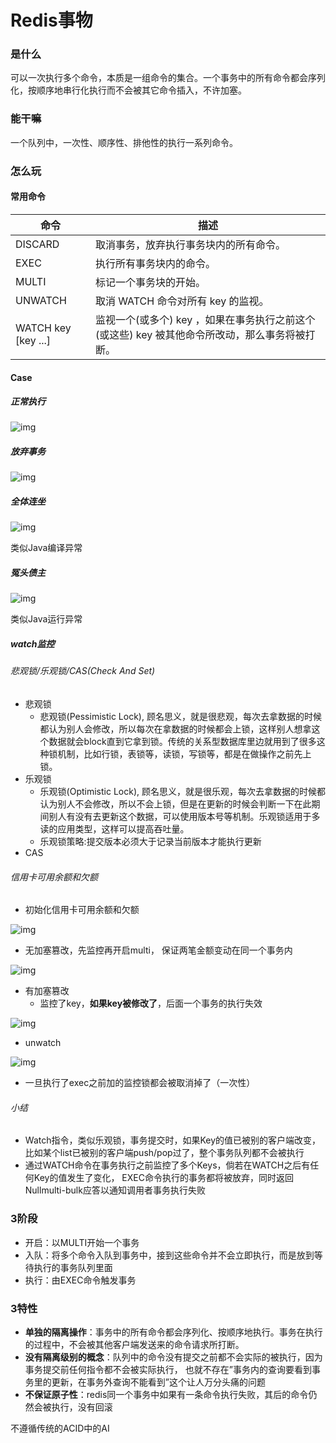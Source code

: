 # Redis事物

### 是什么

可以一次执行多个命令，本质是一组命令的集合。一个事务中的所有命令都会序列化，按顺序地串行化执行而不会被其它命令插入，不许加塞。

### 能干嘛

一个队列中，一次性、顺序性、排他性的执行一系列命令。

### 怎么玩

#### 常用命令

| 命令                | 描述                                                         |
| ------------------- | ------------------------------------------------------------ |
| DISCARD             | 取消事务，放弃执行事务块内的所有命令。                       |
| EXEC                | 执行所有事务块内的命令。                                     |
| MULTI               | 标记一个事务块的开始。                                       |
| UNWATCH             | 取消 WATCH 命令对所有 key 的监视。                           |
| WATCH key [key ...] | 监视一个(或多个) key ，如果在事务执行之前这个(或这些) key 被其他命令所改动，那么事务将被打断。 |

#### Case

##### 正常执行

![img](https://gitee.com/jallenkwong/LearnRedis/raw/master/image/23.png)

##### 放弃事务

![img](https://gitee.com/jallenkwong/LearnRedis/raw/master/image/24.png)

##### 全体连坐

![img](https://gitee.com/jallenkwong/LearnRedis/raw/master/image/25.png)

类似Java编译异常

##### 冤头债主

![img](https://gitee.com/jallenkwong/LearnRedis/raw/master/image/26.png)

类似Java运行异常

##### watch监控

###### 悲观锁/乐观锁/CAS(Check And Set)

- 悲观锁
  - 悲观锁(Pessimistic Lock), 顾名思义，就是很悲观，每次去拿数据的时候都认为别人会修改，所以每次在拿数据的时候都会上锁，这样别人想拿这个数据就会block直到它拿到锁。传统的关系型数据库里边就用到了很多这种锁机制，比如行锁，表锁等，读锁，写锁等，都是在做操作之前先上锁。
- 乐观锁
  - 乐观锁(Optimistic Lock), 顾名思义，就是很乐观，每次去拿数据的时候都认为别人不会修改，所以不会上锁，但是在更新的时候会判断一下在此期间别人有没有去更新这个数据，可以使用版本号等机制。乐观锁适用于多读的应用类型，这样可以提高吞吐量。
  - 乐观锁策略:提交版本必须大于记录当前版本才能执行更新
- CAS

###### 信用卡可用余额和欠额

- 初始化信用卡可用余额和欠额

![img](https://gitee.com/jallenkwong/LearnRedis/raw/master/image/27.png)

- 无加塞篡改，先监控再开启multi， 保证两笔金额变动在同一个事务内

![img](https://gitee.com/jallenkwong/LearnRedis/raw/master/image/28.png)

- 有加塞篡改
  - 监控了key，**如果key被修改了**，后面一个事务的执行失效

![img](https://gitee.com/jallenkwong/LearnRedis/raw/master/image/29.png)

- unwatch

![img](https://gitee.com/jallenkwong/LearnRedis/raw/master/image/30.png)

- 一旦执行了exec之前加的监控锁都会被取消掉了（一次性）

###### 小结

- Watch指令，类似乐观锁，事务提交时，如果Key的值已被别的客户端改变， 比如某个list已被别的客户端push/pop过了，整个事务队列都不会被执行
- 通过WATCH命令在事务执行之前监控了多个Keys，倘若在WATCH之后有任何Key的值发生了变化， EXEC命令执行的事务都将被放弃，同时返回Nullmulti-bulk应答以通知调用者事务执行失败

### 3阶段

- 开启：以MULTI开始一个事务
- 入队：将多个命令入队到事务中，接到这些命令并不会立即执行，而是放到等待执行的事务队列里面
- 执行：由EXEC命令触发事务

### 3特性

- **单独的隔离操作**：事务中的所有命令都会序列化、按顺序地执行。事务在执行的过程中，不会被其他客户端发送来的命令请求所打断。
- **没有隔离级别的概念**：队列中的命令没有提交之前都不会实际的被执行，因为事务提交前任何指令都不会被实际执行， 也就不存在”事务内的查询要看到事务里的更新，在事务外查询不能看到”这个让人万分头痛的问题
- **不保证原子性**：redis同一个事务中如果有一条命令执行失败，其后的命令仍然会被执行，没有回滚

不遵循传统的ACID中的AI